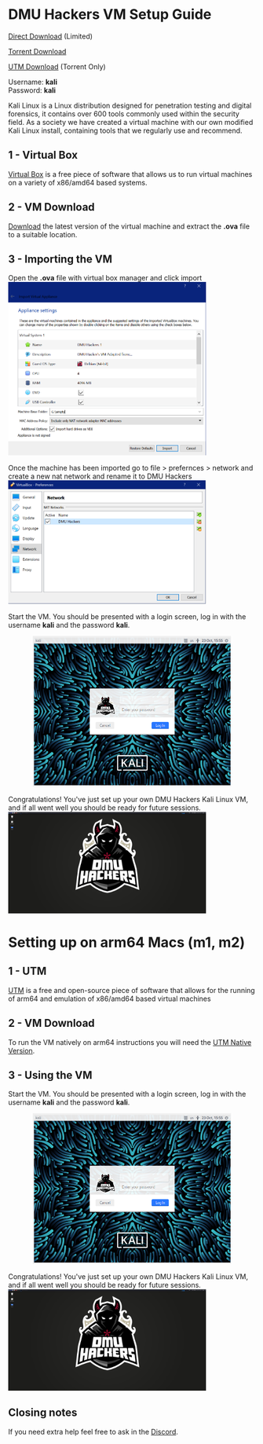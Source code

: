 # DMU Hackers VM Setup Guide

[Direct Download](https://drive.google.com/file/d/1o-y_EzPeYCUBMiLdau8EvwJYzC9xrXHl/view) (Limited)

[Torrent Download](https://github.com/DMUHackers/dmuhackers-vm/2022-2023/raw/master/DMU-Hackers-x86-x64.ova.torrent)

[UTM Download](https://github.com/DMUHackers/dmuhackers-vm/2022-2023/raw/master/DMU-Hackers.utm.7z.torrent) (Torrent Only)

Username: **kali**<br>
Password: **kali**<br>

Kali Linux is a Linux distribution designed for penetration testing and digital forensics, it contains over 600 tools commonly used within the security field. As a society we have created a virtual machine with our own modified Kali Linux install, containing tools that we regularly use and recommend.

## 1 - Virtual Box

[Virtual Box](https://www.virtualbox.org/) is a free piece of software that allows us to run virtual machines on a variety of x86/amd64 based systems.

## 2 - VM Download

[Download](https://drive.google.com/file/d/1o-y_EzPeYCUBMiLdau8EvwJYzC9xrXHl/view) the latest version of the virtual machine and extract the **.ova** file to a suitable location.

## 3 - Importing the VM

Open the **.ova** file with virtual box manager and click import
<img style="max-width:80%;" src="https://github.com/DMUHackers/dmuhackers-vm/blob/master/2022-2023/screenshots/import_to_virtualbox.png?raw=true">

Once the machine has been imported go to file > prefernces > network and create a new nat network and rename it to DMU Hackers
<img style="max-width:80%;" src="https://github.com/DMUHackers/dmuhackers-vm/blob/master/2022-2023/screenshots/natnetwork.png?raw=true">

Start the VM. You should be presented with a login screen, log in with the username **kali** and the password **kali**.
<p align="center">
	<img style="max-width:80%;" src="https://github.com/DMUHackers/dmuhackers-vm/blob/master/2022-2023/screenshots/login.png?raw=true">
</p>

Congratulations! You've just set up your own DMU Hackers Kali Linux VM, and if all went well you should be ready for future sessions.
<img style="max-width:80%;" src="https://github.com/DMUHackers/dmuhackers-vm/blob/master/2022-2023/screenshots/desktop.png?raw=true">

# Setting up on arm64 Macs (m1, m2)
 
## 1 - UTM
[UTM](https://mac.getutm.app/) is a free and open-source piece of software that allows for the running of arm64 and emulation of x86/amd64 based virtual machines

## 2 - VM Download

To run the VM natively on arm64 instructions you will need the [UTM Native Version](https://github.com/DMUHackers/dmuhackers-vm/2022-2023/raw/master/DMU-Hackers.utm.7z.torrent).

## 3 - Using the VM
Start the VM. You should be presented with a login screen, log in with the username **kali** and the password **kali**.
<p align="center">
	<img style="max-width:80%;" src="https://github.com/DMUHackers/dmuhackers-vm/blob/master/2022-2023/screenshots/login.png?raw=true">
</p>

Congratulations! You've just set up your own DMU Hackers Kali Linux VM, and if all went well you should be ready for future sessions.
<img style="max-width:80%;" src="https://github.com/DMUHackers/dmuhackers-vm/blob/master/2022-2023/screenshots/desktop.png?raw=true">


## Closing notes

If you need extra help feel free to ask in the [Discord](https://discord.gg/Vvrk4kK).
